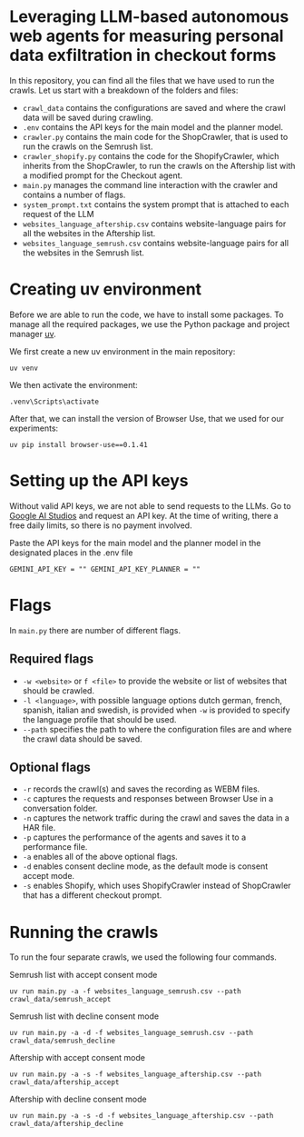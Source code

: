 # Leveraging LLM-based autonomous web agents for measuring personal data exfiltration in checkout forms

In this repository, you can find all the files that we have used to run the crawls. Let us start with a breakdown of the folders and files:

- `crawl_data` contains the configurations are saved and where the crawl data will be saved during crawling.
- `.env` contains the API keys for the main model and the planner model.
- `crawler.py` contains the main code for the ShopCrawler, that is used to run the crawls on the Semrush list.
- `crawler_shopify.py` contains the code for the ShopifyCrawler, which inherits from the ShopCrawler, to run the crawls on the Aftership list with a modified prompt for the Checkout agent.
- `main.py` manages the command line interaction with the crawler and contains a number of flags.
- `system_prompt.txt` contains the system prompt that is attached to each request of the LLM
- `websites_language_aftership.csv` contains website-language pairs for all the websites in the Aftership list.
- `websites_language_semrush.csv` contains website-language pairs for all the websites in the Semrush list.

# Creating uv environment
Before we are able to run the code, we have to install some packages. To manage all the required packages, we use the Python package and project manager [uv](https://docs.astral.sh/uv/).

We first create a new uv environment in the main repository:

`uv venv`

We then activate the environment:

`.venv\Scripts\activate`

After that, we can install the version of Browser Use, that we used for our experiments:

`uv pip install browser-use==0.1.41`

# Setting up the API keys

Without valid API keys, we are not able to send requests to the LLMs. Go to [Google AI Studios](https://aistudio.google.com) and request an API key. At the time of writing, there a free daily limits, so there is no payment involved.

Paste the API keys for the main model and the planner model in the designated places in the .env file

`GEMINI_API_KEY = ""
GEMINI_API_KEY_PLANNER = ""`

# Flags

In `main.py` there are number of different flags.

## Required flags
- `-w <website>` or `f <file>` to provide the website or list of websites that should be crawled.
- `-l <language>`, with possible language options dutch german, french, spanish, italian and swedish, is provided when `-w` is provided to specify the language profile that should be used.
- `--path` specifies the path to where the configuration files are and where the crawl data should be saved.

## Optional flags
- `-r` records the crawl(s) and saves the recording as WEBM files.
- `-c` captures the requests and responses between Browser Use in a conversation folder.
- `-n` captures the network traffic during the crawl and saves the data in a HAR file.
- `-p` captures the performance of the agents and saves it to a performance file.
- `-a` enables all of the above optional flags.
- `-d` enables consent decline mode, as the default mode is consent accept mode.
- `-s` enables Shopify, which uses ShopifyCrawler instead of ShopCrawler that has a different checkout prompt.


# Running the crawls

To run the four separate crawls, we used the following four commands.

Semrush list with accept consent mode

`uv run main.py -a -f websites_language_semrush.csv --path crawl_data/semrush_accept`

Semrush list with decline consent mode

`uv run main.py -a -d -f websites_language_semrush.csv --path crawl_data/semrush_decline`

Aftership with accept consent mode

`uv run main.py -a -s -f websites_language_aftership.csv --path crawl_data/aftership_accept`

Aftership with decline consent mode

`uv run main.py -a -s -d -f websites_language_aftership.csv --path crawl_data/aftership_decline`

